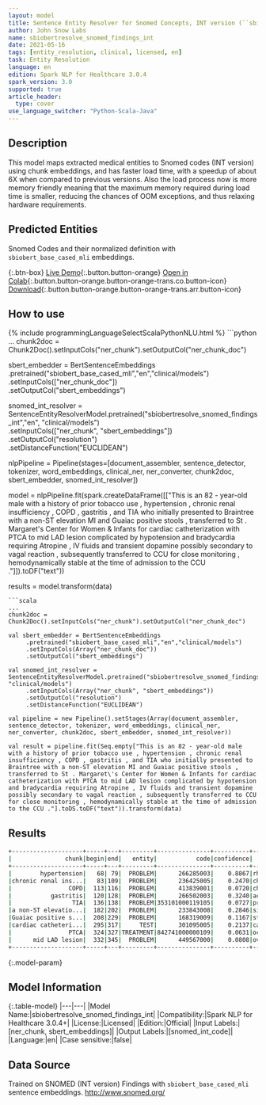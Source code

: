 ```yaml
---
layout: model
title: Sentence Entity Resolver for Snomed Concepts, INT version (``sbiobert_base_cased_mli`` embeddings)
author: John Snow Labs
name: sbiobertresolve_snomed_findings_int
date: 2021-05-16
tags: [entity_resolution, clinical, licensed, en]
task: Entity Resolution
language: en
edition: Spark NLP for Healthcare 3.0.4
spark_version: 3.0
supported: true
article_header:
  type: cover
use_language_switcher: "Python-Scala-Java"
---
```


## Description

This model maps extracted medical entities to Snomed codes (INT version) using chunk embeddings, and has faster load time, with a speedup of about 6X when compared to previous versions. Also the load process now is more memory friendly meaning that the maximum memory required during load time is smaller, reducing the chances of OOM exceptions, and thus relaxing hardware requirements.

## Predicted Entities

Snomed Codes and their normalized definition with ``sbiobert_base_cased_mli`` embeddings.

{:.btn-box}
[Live Demo](https://nlp.johnsnowlabs.com/demo){:.button.button-orange}
[Open in Colab](https://colab.research.google.com/github/JohnSnowLabs/spark-nlp-workshop/blob/master/tutorials/Certification_Trainings/Healthcare/3.Clinical_Entity_Resolvers.ipynb){:.button.button-orange.button-orange-trans.co.button-icon}
[Download](https://s3.amazonaws.com/auxdata.johnsnowlabs.com/clinical/models/sbiobertresolve_snomed_findings_int_en_3.0.4_3.0_1621189624936.zip){:.button.button-orange.button-orange-trans.arr.button-icon}

## How to use



<div class="tabs-box" markdown="1">
{% include programmingLanguageSelectScalaPythonNLU.html %}
```python
...
chunk2doc = Chunk2Doc().setInputCols("ner_chunk").setOutputCol("ner_chunk_doc")
 
sbert_embedder = BertSentenceEmbeddings\
     .pretrained("sbiobert_base_cased_mli","en","clinical/models")\
     .setInputCols(["ner_chunk_doc"])\
     .setOutputCol("sbert_embeddings")
 
snomed_int_resolver = SentenceEntityResolverModel.pretrained("sbiobertresolve_snomed_findings_int","en", "clinical/models") \
     .setInputCols(["ner_chunk", "sbert_embeddings"]) \
     .setOutputCol("resolution")\
     .setDistanceFunction("EUCLIDEAN")

nlpPipeline = Pipeline(stages=[document_assembler, sentence_detector, tokenizer, word_embeddings, clinical_ner, ner_converter, chunk2doc, sbert_embedder, snomed_int_resolver])

model = nlpPipeline.fit(spark.createDataFrame([["This is an 82 - year-old male with a history of prior tobacco use , hypertension , chronic renal insufficiency , COPD , gastritis , and TIA who initially presented to Braintree with a non-ST elevation MI and Guaiac positive stools , transferred to St . Margaret\'s Center for Women & Infants for cardiac catheterization with PTCA to mid LAD lesion complicated by hypotension and bradycardia requiring Atropine , IV fluids and transient dopamine possibly secondary to vagal reaction , subsequently transferred to CCU for close monitoring , hemodynamically stable at the time of admission to the CCU ."]]).toDF("text"))

results = model.transform(data)
```
```scala
...
chunk2doc = Chunk2Doc().setInputCols("ner_chunk").setOutputCol("ner_chunk_doc")
 
val sbert_embedder = BertSentenceEmbeddings
     .pretrained("sbiobert_base_cased_mli","en","clinical/models")
     .setInputCols(Array("ner_chunk_doc"))
     .setOutputCol("sbert_embeddings")
 
val snomed_int_resolver = SentenceEntityResolverModel.pretrained("sbiobertresolve_snomed_findings_int","en", "clinical/models")
     .setInputCols(Array("ner_chunk", "sbert_embeddings"))
     .setOutputCol("resolution")
     .setDistanceFunction("EUCLIDEAN")

val pipeline = new Pipeline().setStages(Array(document_assembler, sentence_detector, tokenizer, word_embeddings, clinical_ner, ner_converter, chunk2doc, sbert_embedder, snomed_int_resolver))

val result = pipeline.fit(Seq.empty["This is an 82 - year-old male with a history of prior tobacco use , hypertension , chronic renal insufficiency , COPD , gastritis , and TIA who initially presented to Braintree with a non-ST elevation MI and Guaiac positive stools , transferred to St . Margaret\'s Center for Women & Infants for cardiac catheterization with PTCA to mid LAD lesion complicated by hypotension and bradycardia requiring Atropine , IV fluids and transient dopamine possibly secondary to vagal reaction , subsequently transferred to CCU for close monitoring , hemodynamically stable at the time of admission to the CCU ."].toDS.toDF("text")).transform(data)
```
</div>

## Results

```bash
+--------------------+-----+---+---------+---------------+----------+--------------------+--------------------+
|               chunk|begin|end|   entity|           code|confidence|         resolutions|               codes|
+--------------------+-----+---+---------+---------------+----------+--------------------+--------------------+
|        hypertension|   68| 79|  PROBLEM|      266285003|    0.8867|rheumatic myocard...|266285003:::15529...|
|chronic renal ins...|   83|109|  PROBLEM|      236425005|    0.2470|chronic renal imp...|236425005:::90688...|
|                COPD|  113|116|  PROBLEM|      413839001|    0.0720|chronic lung dise...|413839001:::41384...|
|           gastritis|  120|128|  PROBLEM|      266502003|    0.3240|acute peptic ulce...|266502003:::45560...|
|                 TIA|  136|138|  PROBLEM|353101000119105|    0.0727|prostatic intraep...|353101000119105::...|
|a non-ST elevatio...|  182|202|  PROBLEM|      233843008|    0.2846|silent myocardial...|233843008:::71942...|
|Guaiac positive s...|  208|229|  PROBLEM|      168319009|    0.1167|stool culture pos...|168319009:::70396...|
|cardiac catheteri...|  295|317|     TEST|      301095005|    0.2137|cardiac finding::...|301095005:::25090...|
|                PTCA|  324|327|TREATMENT|842741000000109|    0.0631|occlusion of post...|842741000000109::...|
|      mid LAD lesion|  332|345|  PROBLEM|      449567000|    0.0808|overriding left v...|449567000:::25342...|
+--------------------+-----+---+---------+---------------+----------+--------------------+--------------------+
```

{:.model-param}
## Model Information

{:.table-model}
|---|---|
|Model Name:|sbiobertresolve_snomed_findings_int|
|Compatibility:|Spark NLP for Healthcare 3.0.4+|
|License:|Licensed|
|Edition:|Official|
|Input Labels:|[ner_chunk, sbert_embeddings]|
|Output Labels:|[snomed_int_code]|
|Language:|en|
|Case sensitive:|false|

## Data Source

Trained on SNOMED (INT version) Findings with ``sbiobert_base_cased_mli`` sentence embeddings.
http://www.snomed.org/